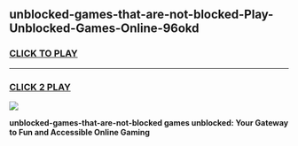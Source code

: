 
## unblocked-games-that-are-not-blocked-Play-Unblocked-Games-Online-96okd
<h3>
<a href="https://premium76.site?title=unblocked-games-that-are-not-blocked&ref=25A">CLICK TO PLAY</a></h3>
<hr>

<h3>
<a href="https://premium76.site?title=unblocked-games-that-are-not-blocked&ref=25A">CLICK 2 PLAY</a>
  
</h3>

<a href="https://premium76.site?title=unblocked-games-that-are-not-blocked&ref=25A"><img src="https://clearcache.store/games.png"></a>


**unblocked-games-that-are-not-blocked games unblocked: Your Gateway to Fun and Accessible Online Gaming**

